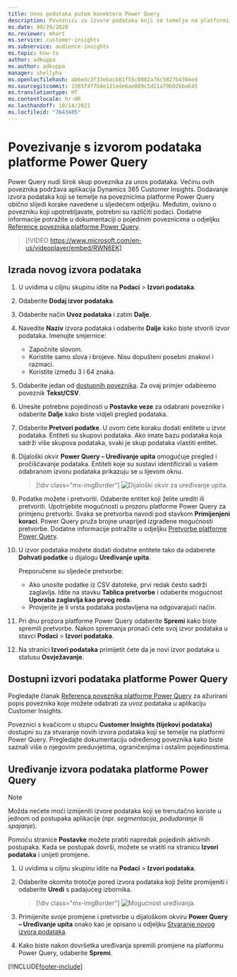 ```yaml
---
title: Unos podataka putem konektora Power Query
description: Poveznici za izvore podataka koji se temelje na platformi Power Query.
ms.date: 09/29/2020
ms.reviewer: mhart
ms.service: customer-insights
ms.subservice: audience-insights
ms.topic: how-to
author: adkuppa
ms.author: adkuppa
manager: shellyha
ms.openlocfilehash: ab6edc3f33ebacb81f55c0882a78c5827b4384ed
ms.sourcegitcommit: 1565f4f7b4e131ede6ae089c5d21a79b02bba645
ms.translationtype: HT
ms.contentlocale: hr-HR
ms.lasthandoff: 10/14/2021
ms.locfileid: "7643485"
---
```

# <a name="connect-to-a-power-query-data-source"></a>Povezivanje s izvorom podataka platforme Power Query

Power Query nudi širok skup poveznika za unos podataka. Većinu ovih poveznika podržava aplikacija Dynamics 365 Customer Insights. Dodavanje izvora podataka koji se temelje na poveznicima platforme Power Query obično slijedi korake navedene u sljedećem odjeljku. Međutim, ovisno o povezniku koji upotrebljavate, potrebni su različiti podaci. Dodatne informacije potražite u dokumentaciji o pojedinim poveznicima u odjeljku [Reference poveznika platforme Power Query](/power-query/connectors/).

> [!VIDEO https://www.microsoft.com/en-us/videoplayer/embed/RWN6EK]

## <a name="create-a-new-data-source"></a>Izrada novog izvora podataka

1. U uvidima u ciljnu skupinu idite na **Podaci** > **Izvori podataka**.

1. Odaberite **Dodaj izvor podataka**.

1. Odaberite način **Uvoz podataka** i zatim **Dalje**.

1. Navedite **Naziv** izvora podataka i odaberite **Dalje** kako biste stvorili izvor podataka. Imenujte smjernice: 
   - Započnite slovom.
   - Koristite samo slova i brojeve. Nisu dopušteni posebni znakovi i razmaci.
   - Koristite između 3 i 64 znaka.

1. Odaberite jedan od [dostupnih poveznika](#available-power-query-data-sources). Za ovaj primjer odabiremo poveznik **Tekst/CSV**.

1. Unesite potrebne pojedinosti u **Postavke veze** za odabrani poveznike i odaberite **Dalje** kako biste vidjeli pregled podataka.

1. Odaberite **Pretvori podatke**. U ovom ćete koraku dodati entitete u izvor podataka. Entiteti su skupovi podataka. Ako imate bazu podataka koja sadrži više skupova podataka, svaki je skup podataka vlastiti entitet.

1. Dijaloški okvir **Power Query – Uređivanje upita** omogućuje pregled i pročišćavanje podataka. Entiteti koje su sustavi identificirali u vašem odabranom izvoru podataka prikazuju se u lijevom oknu.

   > [!div class="mx-imgBorder"]
   > ![Dijaloški okvir za uređivanje upita.](media/data-manager-configure-edit-queries.png "Dijaloški okvir uređivanja upita")

1. Podatke možete i pretvoriti. Odaberite entitet koji želite urediti ili pretvoriti. Upotrijebite mogućnosti u prozoru platforme Power Query za primjenu pretvorbi. Svaka se pretvorba navodi pod stavkom **Primijenjeni koraci**. Power Query pruža brojne unaprijed izgrađene mogućnosti pretvorbe. Dodatne informacije potražite u odjeljku [Pretvorbe platforme Power Query](/power-query/power-query-what-is-power-query#transformations).

1. U izvor podataka možete dodati dodatne entitete tako da odaberete **Dohvati podatke** u dijalogu **Uređivanje upita**.

   Preporučene su sljedeće pretvorbe:

   - Ako unosite podatke iz CSV datoteke, prvi redak često sadrži zaglavlja. Idite na stavku **Tablica pretvorbe** i odaberite mogućnost **Uporaba zaglavlja kao prvog reda**.
   - Provjerite je li vrsta podataka postavljena na odgovarajući način.

1. Pri dnu prozora platforme Power Query odaberite **Spremi** kako biste spremili pretvorbe. Nakon spremanja pronaći ćete svoj izvor podataka u stavci **Podaci** > **Izvori podataka**.

1. Na stranici **Izvori podataka** primijetit ćete da je novi izvor podataka u statusu **Osvježavanje**.

## <a name="available-power-query-data-sources"></a>Dostupni izvori podataka platforme Power Query

Pogledajte članak [Referenca poveznika platforme Power Query](/power-query/connectors/) za ažurirani popis poveznika koje možete odabrati za uvoz podataka u aplikaciju Customer Insights. 

Poveznici s kvačicom u stupcu **Customer Insights (tijekovi podataka)** dostupni su za stvaranje novih izvora podataka koji se temelje na platformi Power Query. Pregledajte dokumentaciju određenog poveznika kako biste saznali više o njegovim preduvjetima, ograničenjima i ostalim pojedinostima.

## <a name="edit-power-query-data-sources"></a>Uređivanje izvora podataka platforme Power Query

> [!NOTE]
> Možda nećete moći izmijeniti izvore podataka koji se trenutačno koriste u jednom od postupaka aplikacije (npr. *segmentacija*, *podudaranje* ili *spajanje*). 
>
> Pomoću stranice **Postavke** možete pratiti napredak pojedinih aktivnih postupaka. Kada se postupak dovrši, možete se vratiti na stranicu **Izvori podataka** i unijeti promjene.

1. U uvidima u ciljnu skupinu idite na **Podaci** > **Izvori podataka**.

2. Odaberite okomito trotočje pored izvora podataka koji želite promijeniti i odaberite **Uredi** s padajućeg izbornika.

   > [!div class="mx-imgBorder"]
   > ![Mogućnost uređivanja.](media/edit-option-data-sources.png "Uređivanje mogućnosti")

3. Primijenite svoje promjene i pretvorbe u dijaloškom okviru **Power Query – Uređivanje upita** onako kao je opisano u odjeljku [Stvaranje novog izvora podataka](#create-a-new-data-source).

4. Kako biste nakon dovršetka uređivanja spremili promjene na platformu Power Query, odaberite **Spremi**.


[!INCLUDE[footer-include](../includes/footer-banner.md)]